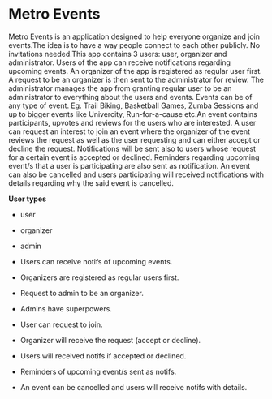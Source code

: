 # Metro Events

Metro Events is an application designed to help everyone organize and join events.The idea is to have a way people connect to each other publicly. No invitations needed.This app contains 3 users: user, organizer and administrator. Users of the app can receive notifications regarding upcoming events. An organizer of the app is registered as regular user first. A request to be an organizer is then sent to the administrator for review. The administrator manages the app from granting regular user to be an administrator to everything about the users and events. Events can be of any type of event. Eg. Trail Biking, Basketball Games, Zumba Sessions and up to bigger events like Univercity, Run-for-a-cause etc.An event contains participants, upvotes and reviews for the users who are interested. A user can request an interest to join an event where the organizer of the event reviews the request as well as the user requesting and can either accept or decline the request. Notifications will be sent also to users whose request for a certain event is accepted or declined. Reminders regarding upcoming event/s that a user is participating are also sent as notification. An event can also be cancelled and users participating will received notifications with details regarding why the said event is cancelled.

**User types**

- user
- organizer
- admin

- Users can receive notifs of upcoming events.
- Organizers are registered as regular users first.
- Request to admin to be an organizer.
- Admins have superpowers.
- User can request to join.
- Organizer will receive the request (accept or decline).
- Users will received notifs if accepted or declined.
- Reminders of upcoming event/s sent as notifs.
- An event can be cancelled and users will receive notifs with details.
